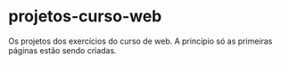 # projetos-curso-web
 Os projetos dos exercícios do curso de web.
 A princípio só as primeiras páginas estão sendo criadas.


<!-- Curso do Jamilton Damascenona  na Udemy-->
